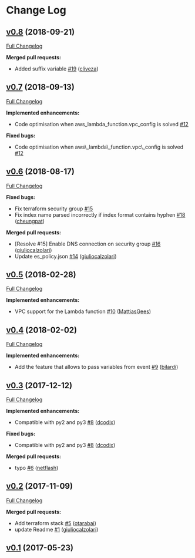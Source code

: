 # Change Log

## [v0.8](https://github.com/cloudreach/aws-lambda-es-cleanup/tree/v0.8) (2018-09-21)
[Full Changelog](https://github.com/cloudreach/aws-lambda-es-cleanup/compare/v0.7...v0.8)

**Merged pull requests:**

- Added suffix variable [\#19](https://github.com/cloudreach/aws-lambda-es-cleanup/pull/19) ([cliveza](https://github.com/cliveza))

## [v0.7](https://github.com/cloudreach/aws-lambda-es-cleanup/tree/v0.7) (2018-09-13)
[Full Changelog](https://github.com/cloudreach/aws-lambda-es-cleanup/compare/v0.6...v0.7)

**Implemented enhancements:**

- Code optimisation when aws\_lambda\_function.vpc\_config is solved [\#12](https://github.com/cloudreach/aws-lambda-es-cleanup/issues/12)

**Fixed bugs:**

- Code optimisation when aws\\_lambda\\_function.vpc\\_config is solved [\#12](https://github.com/cloudreach/aws-lambda-es-cleanup/issues/12)

## [v0.6](https://github.com/cloudreach/aws-lambda-es-cleanup/tree/v0.6) (2018-08-17)
[Full Changelog](https://github.com/cloudreach/aws-lambda-es-cleanup/compare/v0.5...v0.6)

**Fixed bugs:**

- Fix terraform security group [\#15](https://github.com/cloudreach/aws-lambda-es-cleanup/issues/15)
- Fix index name parsed incorrectly if index format contains hyphen [\#18](https://github.com/cloudreach/aws-lambda-es-cleanup/pull/18) ([cheungpat](https://github.com/cheungpat))

**Merged pull requests:**

- \[Resolve \#15\] Enable DNS connection on security group [\#16](https://github.com/cloudreach/aws-lambda-es-cleanup/pull/16) ([giuliocalzolari](https://github.com/giuliocalzolari))
- Update es\_policy.json [\#14](https://github.com/cloudreach/aws-lambda-es-cleanup/pull/14) ([giuliocalzolari](https://github.com/giuliocalzolari))

## [v0.5](https://github.com/cloudreach/aws-lambda-es-cleanup/tree/v0.5) (2018-02-28)
[Full Changelog](https://github.com/cloudreach/aws-lambda-es-cleanup/compare/v0.4...v0.5)

**Implemented enhancements:**

- VPC support for the Lambda function [\#10](https://github.com/cloudreach/aws-lambda-es-cleanup/pull/10) ([MattiasGees](https://github.com/MattiasGees))

## [v0.4](https://github.com/cloudreach/aws-lambda-es-cleanup/tree/v0.4) (2018-02-02)
[Full Changelog](https://github.com/cloudreach/aws-lambda-es-cleanup/compare/v0.3...v0.4)

**Implemented enhancements:**

- Add the feature that allows to pass variables from event [\#9](https://github.com/cloudreach/aws-lambda-es-cleanup/pull/9) ([bilardi](https://github.com/bilardi))

## [v0.3](https://github.com/cloudreach/aws-lambda-es-cleanup/tree/v0.3) (2017-12-12)
[Full Changelog](https://github.com/cloudreach/aws-lambda-es-cleanup/compare/v0.2...v0.3)

**Implemented enhancements:**

- Compatible with py2 and py3 [\#8](https://github.com/cloudreach/aws-lambda-es-cleanup/pull/8) ([dcodix](https://github.com/dcodix))

**Fixed bugs:**

- Compatible with py2 and py3 [\#8](https://github.com/cloudreach/aws-lambda-es-cleanup/pull/8) ([dcodix](https://github.com/dcodix))

**Merged pull requests:**

- typo [\#6](https://github.com/cloudreach/aws-lambda-es-cleanup/pull/6) ([netflash](https://github.com/netflash))

## [v0.2](https://github.com/cloudreach/aws-lambda-es-cleanup/tree/v0.2) (2017-11-09)
[Full Changelog](https://github.com/cloudreach/aws-lambda-es-cleanup/compare/v0.1...v0.2)

**Merged pull requests:**

- Add terraform stack [\#5](https://github.com/cloudreach/aws-lambda-es-cleanup/pull/5) ([otarabai](https://github.com/otarabai))
- update Readme [\#1](https://github.com/cloudreach/aws-lambda-es-cleanup/pull/1) ([giuliocalzolari](https://github.com/giuliocalzolari))

## [v0.1](https://github.com/cloudreach/aws-lambda-es-cleanup/tree/v0.1) (2017-05-23)
